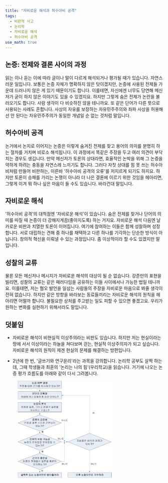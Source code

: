 ```yaml
---
title: "자비로운 해석과 허수아비 공격"
tags:
  - 비판적 사고
  - 논리학
  - 자비로운 해석
  - 허수아비 공격
use_math: true
---
```


## 논증: 전제와 결론 사이의 과정

읽는 이나 듣는 이에 따라 글이나 말이 다르게 해석되거나 평가될 때가 있습니다. 자연스러운 일입니다. 보통은 논증 자체가 명확하지 않은 탓이겠지만, 논증에 사용된 전제들 가운데 드러나지 않은 게 있기 때문이기도 합니다. 이를테면, 자신에겐 너무도 당연해 메신저가 굳이 하지 않은 이야기도 있을 수 있겠지요. 하지만 그렇게 숨은 전제가 논란을 불러오기도 합니다. 사람 생각이 다 비슷하진 않을 테니까요. 또 같은 단어가 다른 뜻으로 사용되는 사례도 흔합니다. 사상의 자유를 보장하는 자유민주주의와 좌파 사상을 허용해선 안 된다는 자유민주주의가 동일한 개념일 순 없는 것처럼 말입니다.

## 허수아비 공격

논거에서 논지로 이어지는 논증은 이렇게 숨겨진 전제를 찾고 용어의 의미를 분명히 하는 절차를 거치며 비로소 해석됩니다. 이 과정에서 똑같은 주장을 두고 여러 의견이 부닥치는 경우도 생깁니다. 만약 메신저가 토론의 상대라면, 효율적인 논박을 위해 그 논증을 약하게 하려는 충동을 자연스레 느끼기도 합니다. 그러다 자칫 상대를 힘 못 쓰는 허수아비처럼 만들어 비판하는, 이른바 '허수아비 공격의 오류'를 저지르게 되기도 하지요. 하지만 토론이 승패를 가리는 논쟁이 아니라 더 나은 결론에 이르기 위한 것임을 헤아리면, 그렇게 이겨 뭐 하나 싶은 마음이 들 수도 있습니다. 바라건대 말입니다.

## 자비로운 해석

'허수아비 공격'의 대척점엔 '자비로운 해석'이 있습니다. 숨은 전제를 찾거나 단어의 의미를 따질 때 논증이 더 강해지게끔(좋아지도록) 하는 거지요. 자비로운 해석 다음엔 날카로운 비판과 치열한 토론이 이어집니다. 여기에 참여하는 이들은 함께 성찰하며 성장합니다. 서로 대립하는 견해 중 하나를 채택하고 다른 하나를 기각하는 단순한 방식이 아닙니다. 창의적 혁신을 이뤄낼 수 있는 과정입니다. 좀 이상적이라 할 수도 있겠지만 말입니다.

## 성찰의 교류

물론 모든 메신저나 메시지가 자비로운 해석의 대상이 될 순 없습니다. 강준만의 표현을 빌리면, 성찰의 교류는 같은 패러다임을 공유하는 이들 사이에서나 가능한 법일 테니까요. 이를테면, 저는 혐오 발언을 일삼는 사람들의 주장을 자비로운 마음으로 봐줄 생각이 전혀 없습니다. 하지만 같은 방향을 바라보는 동료들끼리는 자비로운 해석의 원칙을 헤아리면 어떨까 합니다. 불필요한 상처를 주고받는 일도 피할 수 있으면 좋겠고요. 우리가 원하는 변화를 실현하기 위해서라도 말입니다.

## 덧붙임

- 자비로운 해석이 비현실적 이상주의라는 비판도 있습니다. 하지만 저는 현실이라는 땅에 서서 이상이라는 하늘을 쳐다보며 걷는, 현실적 이상주의자가 되고 싶습니다. 자비로운 해석의 원칙이 제겐 현실의 문제를 해결하는 방편입니다.

- 2년에 한 번, '글쓰기와 연구윤리'라는 과목을 강의합니다. 논리학 공부도 살짝 하는데, 그때 학생들과 최훈의 '논리는 나의 힘'(우리학교)을 읽습니다. 거기에 나오는 논증 평가 흐름도를 아래와 같이 다시 그려봅니다.

<figure>
<img src="/assets/images/logiical_procedure.png" style="width:300px">
</figure>
